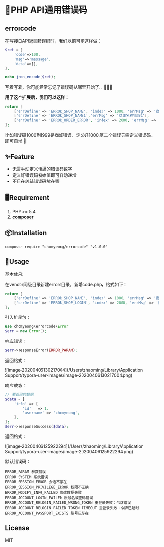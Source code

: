 # :rocket:PHP API通用错误码

## errorcode

在写接口API返回错误码时，我们以前可能这样做：

```php
$ret = [
    'code'=>100,
    'msg'=>'message',
    'data'=>[],
];

echo json_encode($ret);
```

写着写着，你可能经常忘记了错误码从哪里开始了...  🤦🏼‍♂️

**用了这个扩展后，我们可以这样：**

```php
return [
    ['errDefine' => 'ERROR_SHOP_NAME', 'index' => 1000, 'errMsg' => '商城名称错误'],
    ['errDefine' => 'ERROR_SHOP_NAME1','errMsg' => '商城名称错误1'],
    ['errDefine' => 'ERROR_ORDER_ERROR', 'index' => 2000, 'errMsg' => '商城登录错误'],
];
```

比如错误码1000到1999是商城错误，定义好1000,第二个错误无需定义错误码，即可自增 👏

## ✨Feature

 -  无需手动定义懵逼的错误码数字
 - 定义好错误码初始值即可自动递增
 - 不用在纠结错误码放在哪

## 🖥Requirement

1. PHP >= 5.4
2. **[composer](https://getcomposer.org/)**

## 📦Installation

```shell
composer require "chomyeong/errorcode" "v1.0.0"
```

## 🔨Usage

基本使用:

在vendor同级目录新建errors目录，新增code.php，格式如下：

```php
return [
    ['errDefine' => 'ERROR_SHOP_NAME', 'index' => 1000, 'errMsg' => '商城名称错误'],
    ['errDefine' => 'ERROR_SHOP_LOGIN', 'index' => 2000, 'errMsg' => '商城登录错误'],
];
```

引入扩展包：

```php
use chomyeong\errorcode\Error
$err = new Error();
```

响应错误：

```php
$err->responseError(ERROR_PARAM);
```

返回格式：

![image-20200406130217004](/Users/zhaoming/Library/Application Support/typora-user-images/image-20200406130217004.png)

响应成功：

```php
// 要返回的数据
$data = [
    'info' => [
        'id'   => 1,
        'username' => 'chomyeong',
    ],
];
$err->responseSuccess($data);
```

返回格式：

![image-20200406125922294](/Users/zhaoming/Library/Application Support/typora-user-images/image-20200406125922294.png)

默认错误码：

```
ERROR_PARAM 参数错误
ERROR_SYSTEM 系统错误
ERROR_SESSION_ERROR 会话不存在
ERROR_SESSION_PRIVILEGE_ERROR 权限不正确
ERROR_MODIFY_INFO_FAILED 修改数据失败
ERROR_ACCOUNT_LOGIN_FAILED 账号名或密码错误
ERROR_ACCOUNT_RELOGIN_FAILED_WRONG_TOKEN 重登录失败：令牌错误
ERROR_ACCOUNT_RELOGIN_FAILED_TOKEN_TIMEOUT 重登录失败：令牌已超时
ERROR_ACCOUNT_PASSPORT_EXISTS 账号已存在
```

## License

MIT
